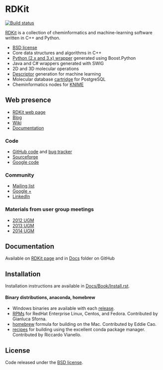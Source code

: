 # RDKit
[![Build status](https://travis-ci.org/rdkit/rdkit.svg)](https://travis-ci.org/rdkit/rdkit)

[RDKit](https://github.com/rdkit/rdkit) is a collection of cheminformatics and machine-learning software written in C++ and Python.

  * [BSD license](https://github.com/rdkit/rdkit/blob/master/license.txt)
  * Core data structures and algorithms in C++
  * [Python (2.x and 3.x) wrapper](http://www.rdkit.org/docs/GettingStartedInPython.html) generated using Boost.Python
  * Java and C# wrappers generated with SWIG
  * 2D and 3D molecular operations
  * [Descriptor](http://www.rdkit.org/docs/GettingStartedInPython.html#list-of-available-descriptors) generation for machine learning
  * Molecular database [cartridge](http://www.rdkit.org/docs/Cartridge.html) for PostgreSQL
  * Cheminformatics nodes for [KNIME](http://tech.knime.org/community/rdkit)

## Web presence

  * [RDKit web page](https://github.com/rdkit/rdkit)
  * [Blog](https://rdkit.blogspot.com)
  * [Wiki](https://code.google.com/p/rdkit/w/list)
  * [Documentation](http://www.rdkit.org/docs/index.html)

### Code

  * [GitHub code](https://github.com/rdkit) and [bug tracker](https://github.com/rdkit/rdkit/issues)
  * [Sourceforge](http://sourceforge.net/projects/rdkit)
  * [Google code](http://code.google.com/p/rdkit/)

### Community

  * [Mailing list](https://sourceforge.net/p/rdkit/mailman/)
  * [Google +](https://plus.google.com/u/0/116996224395614252219)
  * [LinkedIn](https://www.linkedin.com/groups/RDKit-8192558/about)

### Materials from user group meetings

  * [2012 UGM](http://www.rdkit.org/UGM/2012/)
  * [2013 UGM](https://github.com/rdkit/UGM_2013)
  * [2014 UGM](https://github.com/rdkit/UGM_2014)

## Documentation
Available on [RDKit page](http://www.rdkit.org/docs/index.html) and in [Docs](https://github.com/rdkit/rdkit/tree/master/Docs) folder on GitHub

## Installation

Installation instructions are available in [Docs/Book/Install.rst](https://github.com/rdkit/rdkit/blob/master/Docs/Book/Install.rst).

#### Binary distributions, anaconda, homebrew

  * Windows binaries are available with each [release](https://github.com/rdkit/rdkit/releases).
  * [RPMs](https://copr.fedoraproject.org/coprs/giallu/rdkit/) for RedHat Enterprise Linux, Centos, and Fedora. Contributed by Gianluca Sforna.
  * [homebrew](https://github.com/rdkit/homebrew-rdkit) formula for building on the Mac. Contributed by Eddie Cao.
  * [recipes](https://github.com/rdkit/conda-rdkit) for building using the excellent conda package manager. Contributed by Riccardo Vianello.
  
## License

Code released under the [BSD license](https://github.com/rdkit/rdkit/blob/master/license.txt).